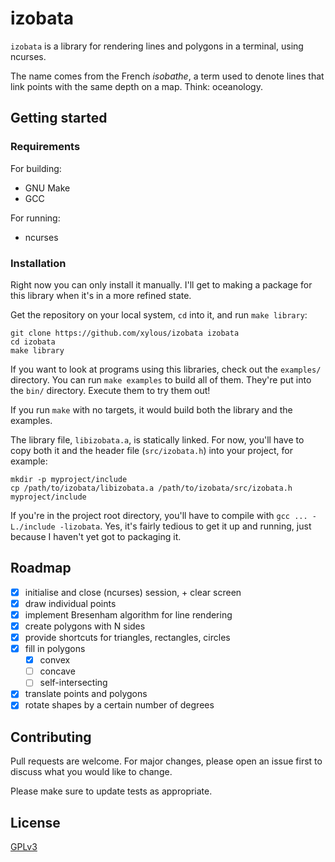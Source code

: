 # izobata

`izobata` is a library for rendering lines and polygons in a terminal, using
ncurses.

The name comes from the French *isobathe*, a term used to denote lines that link
points with the same depth on a map. Think: oceanology.

## Getting started

### Requirements

For building:

- GNU Make
- GCC

For running:

- ncurses

### Installation

Right now you can only install it manually. I'll get to making a package for
this library when it's in a more refined state.

Get the repository on your local system, `cd` into it, and run `make library`:

```
git clone https://github.com/xylous/izobata izobata
cd izobata
make library
```

If you want to look at programs using this libraries, check out the `examples/`
directory. You can run `make examples` to build all of them. They're put into
the `bin/` directory. Execute them to try them out!

If you run `make` with no targets, it would build both the library and the
examples.

The library file, `libizobata.a`, is statically linked. For now, you'll have to
copy both it and the header file (`src/izobata.h`) into your project, for
example:

```
mkdir -p myproject/include
cp /path/to/izobata/libizobata.a /path/to/izobata/src/izobata.h myproject/include
```

If you're in the project root directory, you'll have to compile with `gcc ...
-L./include -lizobata`. Yes, it's fairly tedious to get it up and running, just
because I haven't yet got to packaging it.

## Roadmap

- [x] initialise and close (ncurses) session, + clear screen
- [x] draw individual points
- [x] implement Bresenham algorithm for line rendering
- [x] create polygons with N sides
- [x] provide shortcuts for triangles, rectangles, circles
- [x] fill in polygons
    - [x] convex
    - [ ] concave
    - [ ] self-intersecting
- [x] translate points and polygons
- [x] rotate shapes by a certain number of degrees

## Contributing

Pull requests are welcome. For major changes, please open an issue first to
discuss what you would like to change.

Please make sure to update tests as appropriate.

## License

[GPLv3](./LICENSE)
